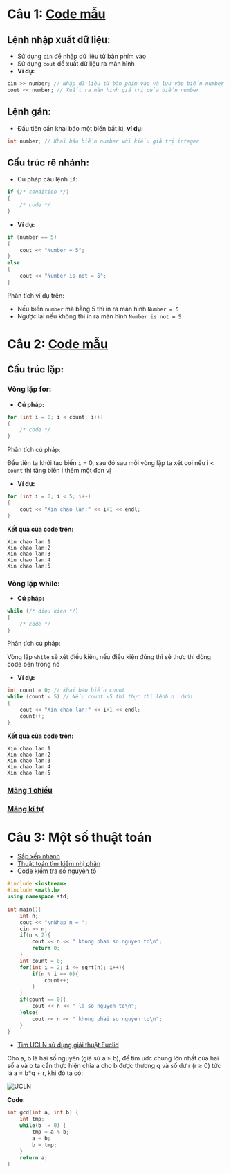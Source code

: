 # Câu 1: [Code mẫu](Cau1.cpp)
## Lệnh nhập xuất dữ liệu:
- Sử dụng `cin` để nhập dữ liệu từ bàn phím vào
- Sử dụng `cout` để xuất dữ liệu ra màn hình 
- **Ví dụ:**
```cpp
cin >> number; // Nhập dữ liệu từ bàn phím vào và lưu vào biến number
cout << number; // Xuất ra màn hình giá trị của biến number
```

## Lệnh gán:
- Đầu tiên cần khai báo một biến bất kì, **ví dụ:**
```cpp
int number; // Khai báo biến number với kiểu giá trị integer
```

## Cấu trúc rẽ nhánh:
- Cú pháp câu lệnh `if`:
```cpp
if (/* condition */)
{
    /* code */
}
```
- **Ví dụ:**
```cpp
if (number == 5)
{
    cout << "Number = 5";
}
else
{
    cout << "Number is not = 5";
}
```
Phân tích ví dụ trên:
- Nếu biến `number` mà bằng 5 thì in ra màn hình `Number = 5`
- Ngược lại nếu không thì in ra màn hình `Number is not = 5`

# Câu 2: [Code mẫu](Cau2.cpp)
## Cấu trúc lặp:
### Vòng lặp for:
- **Cú pháp:**
```cpp
for (int i = 0; i < count; i++)
{
    /* code */
}
```
Phân tích cú pháp:

Đầu tiên ta khởi tạo biến `i` = 0, sau đó sau mỗi vòng lặp ta xét coi nếu i < `count` thì tăng biến i thêm một đơn vị

- **Ví dụ:**
```cpp
for (int i = 0; i < 5; i++)
{
    cout << "Xin chao lan:" << i+1 << endl;
}
```
**Kết quả của code trên:**
```
Xin chao lan:1
Xin chao lan:2
Xin chao lan:3
Xin chao lan:4
Xin chao lan:5
```
### Vòng lặp while:
- **Cú pháp:**
```cpp
while (/* dieu kien */)
{
    /* code */
}
```
Phân tích cú pháp:

Vòng lặp `while` sẽ xét điều kiện, nếu điều kiện đúng thì sẽ thực thi dòng code bên trong nó

- **Ví dụ:**
```cpp
int count = 0; // khai báo biến count
while (count < 5) // Nếu count <5 thì thực thi lệnh ở dưới
{
    cout << "Xin chao lan:" << i+1 << endl;
    count++;
}
```
**Kết quả của code trên:**
```
Xin chao lan:1
Xin chao lan:2
Xin chao lan:3
Xin chao lan:4
Xin chao lan:5
```
### [Mảng 1 chiều](https://www.howkteam.vn/course/khoa-hoc-lap-trinh-c-can-ban/mang-1-chieu-trong-c-arrays-1377)

### [Mảng kí tự](https://cpp.daynhauhoc.com/6/0-mang-ki-tu/)

# Câu 3: Một số thuật toán
- [Sắp xếp nhanh](https://nguyenvanhieu.vn/thuat-toan-sap-xep-quick-sort/)
- [Thuật toán tìm kiếm nhị phân](https://nguyenvanhieu.vn/thuat-toan-tim-kiem-nhi-phan/)
- [Code kiểm tra số nguyên tố](https://nguyenvanhieu.vn/kiem-tra-so-nguyen-to-su-dung-c-c-va-java/)
```cpp
#include <iostream>
#include <math.h>
using namespace std;
 
int main(){
    int n;
    cout << "\nNhap n = ";
    cin >> n;
    if(n < 2){
        cout << n << " khong phai so nguyen to\n";
        return 0;
    }
    int count = 0;
    for(int i = 2; i <= sqrt(n); i++){
        if(n % i == 0){
            count++;
        }
    }
    if(count == 0){
        cout << n << " la so nguyen to\n";
    }else{
        cout << n << " khong phai so nguyen to\n";
    }
}
```

- [Tìm UCLN sử dụng giải thuật Euclid](https://nguyenvanhieu.vn/thuat-toan-tim-uoc-chung-lon-nhat/)

Cho a, b là hai số nguyên (giả sử a ≥ b), để tìm ước chung lớn nhất của hai số a và b ta cần thực hiện chia a cho b được thương q và số dư r (r ≥ 0) tức là a = b*q + r, khi đó ta có:

![UCLN](https://nguyenvanhieu.vn/wp-content/uploads/2019/06/RC1U1s7.png "UCLN")

**Code**:
```cpp
int gcd(int a, int b) {
    int tmp;
    while(b != 0) {
        tmp = a % b;
        a = b;
        b = tmp;
    }
    return a;
}
```
